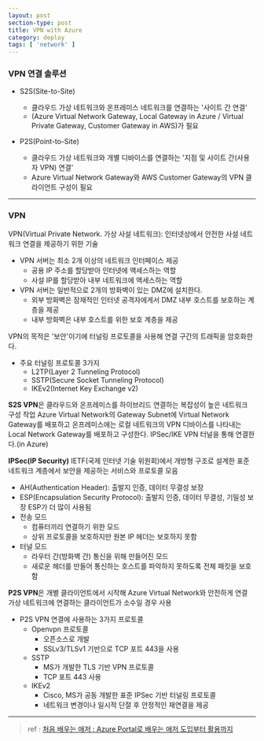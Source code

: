 ```yaml
---
layout: post
section-type: post
title: VPN with Azure
category: deploy
tags: [ 'network' ]
---
```



### VPN 연결 솔루션

- S2S(Site-to-Site)
	- 클라우드 가상 네트워크와 온프레미스 네트워크를 연결하는 '사이트 간 연결'
	- (Azure Virtual Network Gateway, Local Gateway in Azure / Virtual Private Gateway, Customer Gateway in AWS)가 필요

- P2S(Point-to-Site)
	- 클라우드 가상 네트워크와 개별 디바이스를 연결하는 '지점 및 사이트 간(사용자 VPN) 연결'
	- Azure Virtual Network Gateway와 AWS Customer Gateway의 VPN 클라이언트 구성이 필요

---

### VPN

VPN(Virtual Private Network. 가상 사설 네트워크): 인터넷상에서 안전한 사설 네트워크 연결을 제공하기 위한 기술

- VPN 서버는 최소 2개 이상의 네트워크 인터페이스 제공
	- 공용 IP 주소를 할당받아 인터넷에 액세스하는 역할
	- 사설 IP를 할당받아 내부 네트워크에 액세스하는 역할
- VPN 서버는 일반적으로 2개의 방화벽이 있는 DMZ에 설치한다.
	- 외부 방화벽은 잠재적인 인터넷 공격자에게서 DMZ 내부 호스트를 보호하는 계층을 제공
	- 내부 방화벽은 내부 호스트를 위한 보호 계층을 제공

VPN의 목적은 '보안'이기에 터널링 프로토콜을 사용해 연결 구간의 트래픽을 암호화한다.
- 주요 터널링 프로토콜 3가지
	- L2TP(Layer 2 Tunneling Protocol)
	- SSTP(Secure Socket Tunneling Protocol)
	- IKEv2(Internet Key Exchange v2)

**S2S VPN**은 클라우드와 온프레미스를 하이브리드 연결하는 복잡성이 높은 네트워크 구성 작업
Azure Virtual Network의 Gateway Subnet에 Virtual Network Gateway를 배포하고
온프레미스에는 로컬 네트워크의 VPN 디바이스를 나타내는 Local Network Gateway를 배포하고 구성한다.
IPSec/IKE VPN 터널을 통해 연결한다.(in Azure)

**IPSec(IP Security)**
IETF(국제 인터넷 기술 위원회)에서 개방형 구조로 설계한 표준
네트워크 계층에서 보안을 제공하는 서비스와 프로토콜 모음

- AH(Authentication Header): 출발지 인증, 데이터 무결성 보장
- ESP(Encapsulation Security Protocol): 출발지 인증, 데이터 무결성, 기밀성 보장
ESP가 더 많이 사용됨
- 전송 모드
	- 컴퓨터끼리 연결하기 위한 모드
	- 상위 프로토콜을 보호하지만 원본 IP 헤더는 보호하지 못함
- 터널 모드
	- 라우터 간(방화벽 간) 통신을 위해 만들어진 모드
	- 새로운 헤더를 만들어 통신하는 호스트를 파악하지 못하도록 전체 패킷을 보호함

**P2S VPN**은 개별 클라이언트에서 시작해 Azure Virtual Network와 안전하게 연결
가상 네트워크에 연결하는 클라이언트가 소수일 경우 사용

- P2S VPN 연결에 사용하는 3가지 프로토콜
	- Openvpn 프로토콜
		- 오픈소스로 개발
		- SSLv3/TLSv1 기반으로 TCP 포트 443을 사용
	- SSTP
		- MS가 개발한 TLS 기반 VPN 프로토콜
		- TCP 포트 443 사용
	- IKEv2
		- Cisco, MS가 공동 개발한 표준  IPSec 기반 터널링 프로토콜
		- 네트워크 변경이나 일시적 단절 후 안정적인 재연결을 제공

---
> ref : [처음 배우는 애저 : Azure Portal로 배우는 애저 도입부터 활용까지](https://www.hanbit.co.kr/store/books/look.php?p_code=B1481913277)
